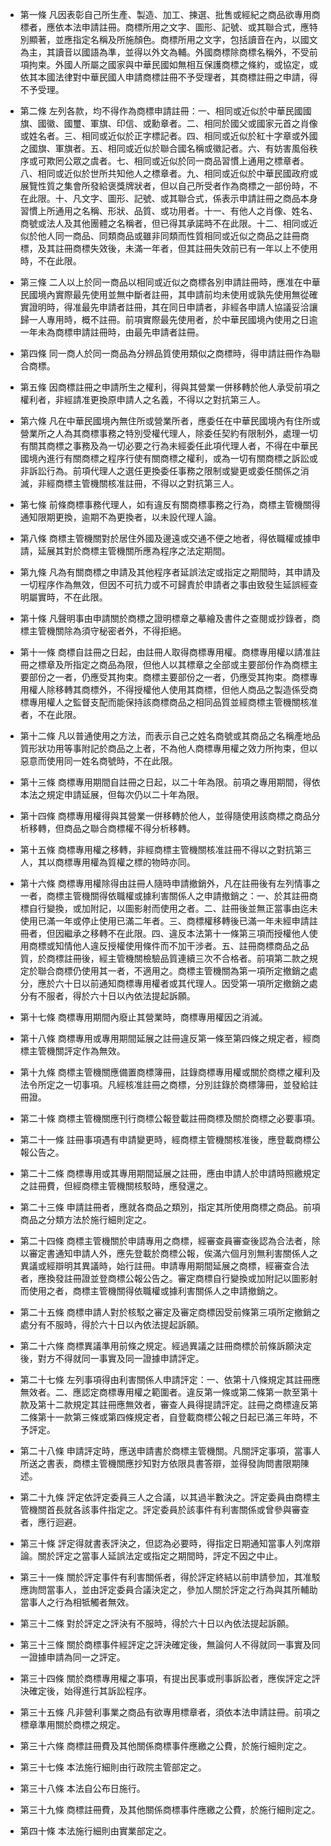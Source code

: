 * 第一條 凡因表彰自己所生產、製造、加工、揀選、批售或經紀之商品欲專用商標者，應依本法申請註冊。商標所用之文字、圖形、記號、或其聯合式，應特別顯著，並應指定名稱及所施顏色。商標所用之文字，包括讀音在內，以國文為主，其讀音以國語為準，並得以外文為輔。外國商標除商標名稱外，不受前項拘束。外國人所屬之國家與中華民國如無相互保護商標之條約，或協定，或依其本國法律對中華民國人申請商標註冊不予受理者，其商標註冊之申請，得不予受理。

* 第二條 左列各款，均不得作為商標申請註冊：一、相同或近似於中華民國國旗、國徽、國璽、軍旗、印信、或勳章者。二、相同於國父或國家元首之肖像或姓名者。三、相同或近似於正字標記者。四、相同或近似於紅十字章或外國之國旗、軍旗者。五、相同或近似於聯合國名稱或徽記者。六、有妨害風俗秩序或可欺罔公眾之虞者。七、相同或近似於同一商品習慣上通用之標章者。八、相同或近似於世所共知他人之標章者。九、相同或近似於中華民國政府或展覽性質之集會所發給褒獎牌狀者，但以自己所受者作為商標之一部份時，不在此限。十、凡文字、圖形、記號、或其聯合式，係表示申請註冊之商品本身習慣上所通用之名稱、形狀、品質、或功用者。十一、有他人之肖像、姓名、商號或法人及其他團體之名稱者，但已得其承諾時不在此限。十二、相同或近似於他人同一商品、同類商品或雖非同類而性質相同或近似之商品之註冊商標，及其註冊商標失效後，未滿一年者，但其註冊失效前已有一年以上不使用時，不在此限。

* 第三條 二人以上於同一商品以相同或近似之商標各別申請註冊時，應准在中華民國境內實際最先使用並無中斷者註冊，其申請前均未使用或孰先使用無從確實證明時，得准最先申請者註冊，其在同日申請者，非經各申請人協議妥洽讓歸一人專用時，概不註冊。前項實際最先使用者，於中華民國境內使用之日逾一年未為商標申請註冊時，由最先申請者註冊。

* 第四條 同一商人於同一商品為分辨品質使用類似之商標時，得申請註冊作為聯合商標。

* 第五條 因商標註冊之申請所生之權利，得與其營業一併移轉於他人承受前項之權利者，非經請准更換原申請人之名義，不得以之對抗第三人。

* 第六條 凡在中華民國境內無住所或營業所者，應委任在中華民國境內有住所或營業所之人為其商標事務之特別受權代理人，除委任契約有限制外，處理一切有關其商標之事務及為一切必要之行為未經委任此項代理人者，不得在中華民國境內進行有關商標之程序行使有關商標之權利，或為一切有關商標之訴訟或非訴訟行為。前項代理人之選任更換委任事務之限制或變更或委任關係之消滅，非經商標主管機關核准註冊，不得以之對抗第三人。

* 第七條 前條商標事務代理人，如有違反有關商標事務之行為，商標主管機關得通知限期更換，逾期不為更換者，以未設代理人論。

* 第八條 商標主管機關對於居住外國及邊遠或交通不便之地者，得依職權或據申請，延展其對於商標主管機關所應為程序之法定期間。

* 第九條 凡為有關商標之申請及其他程序者延誤法定或指定之期間時，其申請及一切程序作為無效，但因不可抗力或不可歸責於申請者之事由致發生延誤經查明屬實時，不在此限。

* 第十條 凡聲明事由申請關於商標之證明標章之摹繪及書件之查閱或抄錄者，商標主管機關除為須守秘密者外，不得拒絕。

* 第十一條 商標自註冊之日起，由註冊人取得商標專用權。商標專用權以請准註冊之標章及所指定之商品為限，但他人以其標章之全部或主要部份作為商標主要部份之一者，仍應受其拘束。商標主要部份之一者，仍應受其拘束。商標專用權人除移轉其商標外，不得授權他人使用其商標，但他人商品之製造係受商標專用權人之監督支配而能保持該商標商品之相同品質並經商標主管機關核准者，不在此限。

* 第十二條 凡以普通使用之方法，而表示自己之姓名商號或其商品之名稱產地品質形狀功用等事附記於商品之上者，不為他人商標專用權之效力所拘束，但以惡意而使用同一姓名商號時，不在此限。

* 第十三條 商標專用期間自註冊之日起，以二十年為限。前項之專用期間，得依本法之規定申請延展，但每次仍以二十年為限。

* 第十四條 商標專用權得與其營業一併移轉於他人，並得隨使用該商標之商品分析移轉，但商品之聯合商標權不得分析移轉。

* 第十五條 商標專用權之移轉，非經商標主管機關核准註冊不得以之對抗第三人，其以商標專用權為質權之標的物時亦同。

* 第十六條 商標專用權除得由註冊人隨時申請撤銷外，凡在註冊後有左列情事之一者，商標主管機關得依職權或據利害關係人之申請撤銷之：一、於其註冊商標自行變換，或加附記，以圖影射而使用之者。二、註冊後並無正當事由迄未使用已滿一年或停止使用已滿二年者。三、商標權移轉後已滿一年未經申請註冊者，但因繼承之移轉不在此限。四、違反本法第十一條第三項而授權他人使用商標或知情他人違反授權使用條件而不加干涉者。五、註冊商標商品之品質，於商標註冊後，經主管機關檢驗品質連續三次不合格者。前項第二款之規定於聯合商標仍使用其一者，不適用之。商標主管機關為第一項所定撤銷之處分，應於六十日以前通知商標專用權者或其代理人。因受第一項所定撤銷之處分有不服者，得於六十日以內依法提起訴願。

* 第十七條 商標專用期間內廢止其營業時，商標專用權因之消滅。

* 第十八條 商標專用或專用期間延展之註冊違反第一條至第四條之規定者，經商標主管機關評定作為無效。

* 第十九條 商標主管機關應備置商標簿冊，註錄商標專用權或關於商標之權利及法令所定之一切事項。凡經核准註冊之商標，分別註錄於商標簿冊，並發給註冊證。

* 第二十條 商標主管機關應刊行商標公報登載註冊商標及關於商標之必要事項。

* 第二十一條 註冊事項遇有申請變更時，經商標主管機關核准後，應登載商標公報公告之。

* 第二十二條 商標專用或其專用期間延展之註冊，應由申請人於申請時照繳規定之註冊費，但經商標主管機關核駁時，應發還之。

* 第二十三條 申請註冊者，應就各商品之類別，指定其所使用商標之商品。前項商品之分類方法於施行細則定之。

* 第二十四條 商標主管機關於申請專用之商標，經審查員審查後認為合法者，除以審定書通知申請人外，應先登載於商標公報，俟滿六個月別無利害關係人之異議或經辯明其異議時，始行註冊。申請專用期間延展之商標，經審查合法者，應換發註冊證並登商標公報公告之。審定商標自行變換或加附記以圖影射而使用之者，商標主管機關得依職權或據利害關係人之申請撤銷之。

* 第二十五條 商標申請人對於核駁之審定及審定商標因受前條第三項所定撤銷之處分有不服時，得於六十日以內依法提起訴願。

* 第二十六條 商標異議準用前條之規定。經過異議之註冊商標於前條訴願決定後，對方不得就同一事實及同一證據申請評定。

* 第二十七條 左列事項得由利害關係人申請評定：一、依第十八條規定其註冊應無效者。二、應認定商標專用權之範圍者。違反第一條或第二條第一款至第十款及第十二款規定其註冊應無效者，審查人員得提請評定。註冊之商標違反第二條第十一款第三條或第四條規定者，自登載商標公報之日起已滿三年時，不予評定。

* 第二十八條 申請評定時，應送申請書於商標主管機關。凡關評定事項，當事人所送之書表，商標主管機關應抄知對方依限具書答辯，並得發詢問書限期陳述。

* 第二十九條 評定依評定委員三人之合議，以其過半數決之。評定委員由商標主管機關首長就各該事件指定之。評定委員於該事件有利害關係或曾參與審查者，應行迴避。

* 第三十條 評定得就書表評決之，但認為必要時，得指定日期通知當事人列席辯論。關於評定之當事人延誤法定或指定之期間時，評定不因之中止。

* 第三十一條 關於評定事件有利害關係者，得於評定終結以前申請參加，其准駁應詢問當事人，並由評定委員合議決定之，參加人關於評定之行為與其所輔助當事人之行為相牴觸者無效。

* 第三十二條 對於評定之評決有不服時，得於六十日以內依法提起訴願。

* 第三十三條 關於商標事件經評定之評決確定後，無論何人不得就同一事實及同一證據申請為同一之評定。

* 第三十四條 關於商標專用權之事項，有提出民事或刑事訴訟者，應俟評定之評決確定後，始得進行其訴訟程序。

* 第三十五條 凡非營利事業之商品有欲專用標章者，須依本法申請註冊。前項之標章準用關於商標之規定。

* 第三十六條 商標註冊費及其他關係商標事件應繳之公費，於施行細則定之。

* 第三十七條 本法施行細則由行政院主管部定之。

* 第三十八條 本法自公布日施行。

* 第三十九條 商標註冊費，及其他關係商標事件應繳之公費，於施行細則定之。

* 第四十條 本法施行細則由實業部定之。

